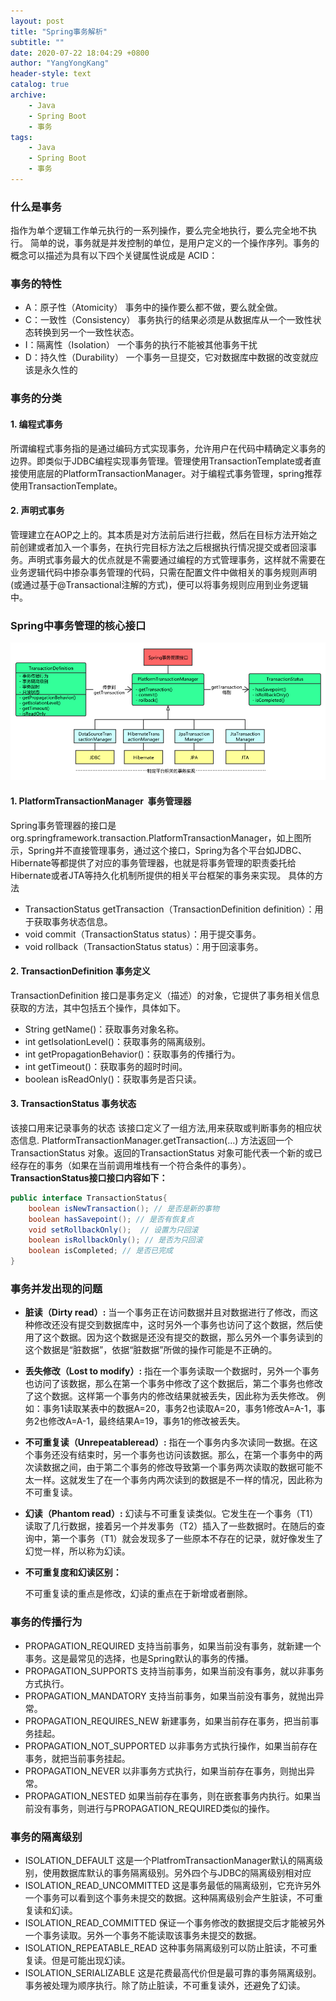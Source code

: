 ```yaml
---
layout: post
title: "Spring事务解析"
subtitle: ""
date: 2020-07-22 18:04:29 +0800
author: "YangYongKang"
header-style: text
catalog: true
archive:
    - Java
    - Spring Boot
    - 事务
tags:
    - Java
    - Spring Boot
    - 事务
---
```


### 什么是事务
指作为单个逻辑工作单元执行的一系列操作，要么完全地执行，要么完全地不执行。 简单的说，事务就是并发控制的单位，是用户定义的一个操作序列。事务的概念可以描述为具有以下四个关键属性说成是 ACID：
### 事务的特性

- A：原子性（Atomicity） 事务中的操作要么都不做，要么就全做。
- C：一致性（Consistency） 事务执行的结果必须是从数据库从一个一致性状态转换到另一个一致性状态。
- I：隔离性（Isolation） 一个事务的执行不能被其他事务干扰
- D：持久性（Durability） 一个事务一旦提交，它对数据库中数据的改变就应该是永久性的
### 事务的分类
#### 1. 编程式事务
所谓编程式事务指的是通过编码方式实现事务，允许用户在代码中精确定义事务的边界。即类似于JDBC编程实现事务管理。管理使用TransactionTemplate或者直接使用底层的PlatformTransactionManager。对于编程式事务管理，spring推荐使用TransactionTemplate。
#### 2. 声明式事务
管理建立在AOP之上的。其本质是对方法前后进行拦截，然后在目标方法开始之前创建或者加入一个事务，在执行完目标方法之后根据执行情况提交或者回滚事务。声明式事务最大的优点就是不需要通过编程的方式管理事务，这样就不需要在业务逻辑代码中掺杂事务管理的代码，只需在配置文件中做相关的事务规则声明(或通过基于@Transactional注解的方式)，便可以将事务规则应用到业务逻辑中。
### Spring中事务管理的核心接口
![1120165-20171003112557490-1092711802.png](/img/1593584022094-085a07b9-4b7b-4dec-96ef-15c94645896f.png)
#### 1. PlatformTransactionManager  事务管理器
Spring事务管理器的接口是org.springframework.transaction.PlatformTransactionManager，如上图所示，Spring并不直接管理事务，通过这个接口，Spring为各个平台如JDBC、Hibernate等都提供了对应的事务管理器，也就是将事务管理的职责委托给Hibernate或者JTA等持久化机制所提供的相关平台框架的事务来实现。
具体的方法

- TransactionStatus getTransaction（TransactionDefinition definition）：用于获取事务状态信息。
- void commit（TransactionStatus status）：用于提交事务。
- void rollback（TransactionStatus status）：用于回滚事务。
#### 2. TransactionDefinition  事务定义
TransactionDefinition 接口是事务定义（描述）的对象，它提供了事务相关信息获取的方法，其中包括五个操作，具体如下。

- String getName()：获取事务对象名称。
- int getIsolationLevel()：获取事务的隔离级别。
- int getPropagationBehavior()：获取事务的传播行为。
- int getTimeout()：获取事务的超时时间。
- boolean isReadOnly()：获取事务是否只读。
#### 3. TransactionStatus 事务状态
该接口用来记录事务的状态 该接口定义了一组方法,用来获取或判断事务的相应状态信息.
PlatformTransactionManager.getTransaction(…) 方法返回一个 TransactionStatus 对象。返回的TransactionStatus 对象可能代表一个新的或已经存在的事务（如果在当前调用堆栈有一个符合条件的事务）。
**TransactionStatus接口接口内容如下：**
```java
public interface TransactionStatus{
    boolean isNewTransaction(); // 是否是新的事物
    boolean hasSavepoint(); // 是否有恢复点
    void setRollbackOnly();  // 设置为只回滚
    boolean isRollbackOnly(); // 是否为只回滚
    boolean isCompleted; // 是否已完成
}
```
### 事务并发出现的问题

- **脏读（Dirty read）:** 当一个事务正在访问数据并且对数据进行了修改，而这种修改还没有提交到数据库中，这时另外一个事务也访问了这个数据，然后使用了这个数据。因为这个数据是还没有提交的数据，那么另外一个事务读到的这个数据是“脏数据”，依据“脏数据”所做的操作可能是不正确的。
- **丢失修改（Lost to modify）:** 指在一个事务读取一个数据时，另外一个事务也访问了该数据，那么在第一个事务中修改了这个数据后，第二个事务也修改了这个数据。这样第一个事务内的修改结果就被丢失，因此称为丢失修改。
例如：事务1读取某表中的数据A=20，事务2也读取A=20，事务1修改A=A-1，事务2也修改A=A-1，最终结果A=19，事务1的修改被丢失。
- **不可重复读（Unrepeatableread）:** 指在一个事务内多次读同一数据。在这个事务还没有结束时，另一个事务也访问该数据。那么，在第一个事务中的两次读数据之间，由于第二个事务的修改导致第一个事务两次读取的数据可能不太一样。这就发生了在一个事务内两次读到的数据是不一样的情况，因此称为不可重复读。
- **幻读（Phantom read）:** 幻读与不可重复读类似。它发生在一个事务（T1）读取了几行数据，接着另一个并发事务（T2）插入了一些数据时。在随后的查询中，第一个事务（T1）就会发现多了一些原本不存在的记录，就好像发生了幻觉一样，所以称为幻读。
- **不可重复度和幻读区别：**

     不可重复读的重点是修改，幻读的重点在于新增或者删除。
### 事务的传播行为
* PROPAGATION_REQUIRED  支持当前事务，如果当前没有事务，就新建一个事务。这是最常见的选择，也是Spring默认的事务的传播。 
* PROPAGATION_SUPPORTS  支持当前事务，如果当前没有事务，就以非事务方式执行。 
* PROPAGATION_MANDATORY 支持当前事务，如果当前没有事务，就抛出异常。
* PROPAGATION_REQUIRES_NEW  新建事务，如果当前存在事务，把当前事务挂起。 
* PROPAGATION_NOT_SUPPORTED 以非事务方式执行操作，如果当前存在事务，就把当前事务挂起。 
* PROPAGATION_NEVER 以非事务方式执行，如果当前存在事务，则抛出异常。 
* PROPAGATION_NESTED 如果当前存在事务，则在嵌套事务内执行。如果当前没有事务，则进行与PROPAGATION_REQUIRED类似的操作。 

### 事务的隔离级别
* ISOLATION_DEFAULT 这是一个PlatfromTransactionManager默认的隔离级别，使用数据库默认的事务隔离级别。另外四个与JDBC的隔离级别相对应 
* ISOLATION_READ_UNCOMMITTED 这是事务最低的隔离级别，它充许另外一个事务可以看到这个事务未提交的数据。这种隔离级别会产生脏读，不可重复读和幻读。 
* ISOLATION_READ_COMMITTED 保证一个事务修改的数据提交后才能被另外一个事务读取。另外一个事务不能读取该事务未提交的数据。 
* ISOLATION_REPEATABLE_READ 这种事务隔离级别可以防止脏读，不可重复读。但是可能出现幻读。 
* ISOLATION_SERIALIZABLE 这是花费最高代价但是最可靠的事务隔离级别。事务被处理为顺序执行。除了防止脏读，不可重复读外，还避免了幻读。 
